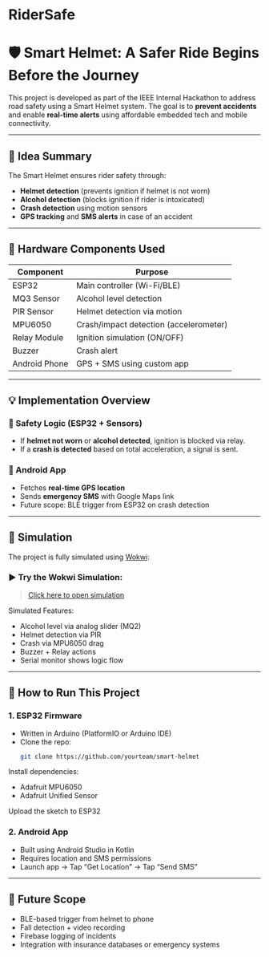 # RiderSafe
# 🛡️ Smart Helmet: A Safer Ride Begins Before the Journey

This project is developed as part of the IEEE Internal Hackathon to address road safety using a Smart Helmet system. The goal is to **prevent accidents** and enable **real-time alerts** using affordable embedded tech and mobile connectivity.

---

## 🧠 Idea Summary

The Smart Helmet ensures rider safety through:
- **Helmet detection** (prevents ignition if helmet is not worn)
- **Alcohol detection** (blocks ignition if rider is intoxicated)
- **Crash detection** using motion sensors
- **GPS tracking** and **SMS alerts** in case of an accident

---

## 🔧 Hardware Components Used

| Component       | Purpose                         |
|----------------|----------------------------------|
| ESP32           | Main controller (Wi-Fi/BLE)     |
| MQ3 Sensor      | Alcohol level detection         |
| PIR Sensor      | Helmet detection via motion     |
| MPU6050         | Crash/impact detection (accelerometer) |
| Relay Module    | Ignition simulation (ON/OFF)    |
| Buzzer          | Crash alert                     |
| Android Phone   | GPS + SMS using custom app      |

---

## 💡 Implementation Overview

### 🚨 Safety Logic (ESP32 + Sensors)
- If **helmet not worn** or **alcohol detected**, ignition is blocked via relay.
- If a **crash is detected** based on total acceleration, a signal is sent.

### 📱 Android App
- Fetches **real-time GPS location**
- Sends **emergency SMS** with Google Maps link
- Future scope: BLE trigger from ESP32 on crash detection

---

## 🧪 Simulation

The project is fully simulated using [Wokwi](https://wokwi.com):

### ▶️ Try the Wokwi Simulation:
> [Click here to open simulation](https://wokwi.com/projects/your-simulation-link)

Simulated Features:
- Alcohol level via analog slider (MQ2)
- Helmet detection via PIR
- Crash via MPU6050 drag
- Buzzer + Relay actions
- Serial monitor shows logic flow

---

## 🧰 How to Run This Project

### 1. ESP32 Firmware

- Written in Arduino (PlatformIO or Arduino IDE)
- Clone the repo:
  ```bash
  git clone https://github.com/yourteam/smart-helmet

Install dependencies:
 - Adafruit MPU6050
 - Adafruit Unified Sensor

Upload the sketch to ESP32

### 2. Android App
 - Built using Android Studio in Kotlin
 - Requires location and SMS permissions
 - Launch app → Tap “Get Location” → Tap “Send SMS”

---

## 🚀 Future Scope

 - BLE-based trigger from helmet to phone
 - Fall detection + video recording
 - Firebase logging of incidents
 - Integration with insurance databases or emergency systems
